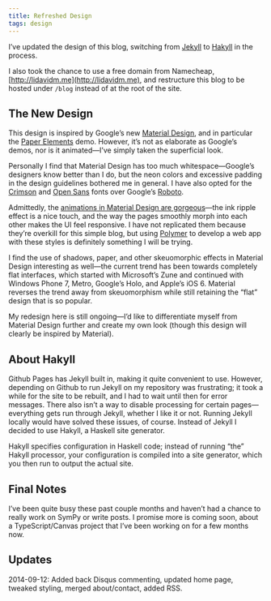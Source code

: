 ```yaml
---
title: Refreshed Design
tags: design
---
```


I’ve updated the design of this blog, switching from
[Jekyll](http://jekyllrb.com/) to [Hakyll](http://jaspervdj.be/hakyll/) in
the process.

I also took the chance to use a free domain from Namecheap,
[http://lidavidm.me](http://lidavidm.me), and restructure this blog to be
hosted under `/blog` instead of at the root of the site.

<!--more-->

## The New Design

This design is inspired by Google’s new
[Material Design](http://www.google.com/design/spec/material-design/introduction.html),
and in particular the
[Paper Elements](http://www.polymer-project.org/components/paper-elements/demo.html#core-toolbar)
demo. However, it’s not as elaborate as Google’s demos, nor is it
animated—I’ve simply taken the superficial look.

Personally I find that Material Design has too much whitespace—Google’s
designers know better than I do, but the neon colors and excessive padding
in the design guidelines bothered me in general. I have also opted for the
[Crimson](http://aldusleaf.org/0-crimson.html) and
[Open Sans](http://www.google.com/fonts/specimen/Open+Sans) fonts over
Google’s [Roboto](http://www.google.com/design/spec/style/typography.html).

Admittedly, the
[animations in Material Design are gorgeous](http://www.google.com/design/spec/animation/meaningful-transitions.html)—the
ink ripple effect is a nice touch, and the way the pages smoothly morph into
each other makes the UI feel responsive. I have not replicated them because
they’re overkill for this simple blog, but using
[Polymer](http://www.polymer-project.org/) to develop a web app with these
styles is definitely something I will be trying.

I find the use of shadows, paper, and other skeuomorphic effects in Material
Design interesting as well—the current trend has been towards completely
flat interfaces, which started with Microsoft’s Zune and continued with
Windows Phone 7, Metro, Google’s Holo, and Apple’s iOS 6. Material reverses
the trend away from skeuomorphism while still retaining the “flat” design
that is so popular.

My redesign here is still ongoing—I’d like to differentiate myself from
Material Design further and create my own look (though this design will
clearly be inspired by Material).

## About Hakyll

Github Pages has Jekyll built in, making it quite convenient to
use. However, depending on Github to run Jekyll on my repository was
frustrating; it took a while for the site to be rebuilt, and I had to wait
until then for error messages. There also isn’t a way to disable processing
for certain pages—everything gets run through Jekyll, whether I like it or
not. Running Jekyll locally would have solved these issues, of
course. Instead of Jekyll I decided to use Hakyll, a Haskell site generator.

Hakyll specifies configuration in Haskell code; instead of running “the”
Hakyll processor, your configuration is compiled into a site generator,
which you then run to output the actual site.

## Final Notes

I’ve been quite busy these past couple months and haven’t had a chance to
really work on SymPy or write posts. I promise more is coming soon, about a
TypeScript/Canvas project that I’ve been working on for a few months
now.

## Updates

2014-09-12: Added back Disqus commenting, updated home page, tweaked
styling, merged about/contact, added RSS.
